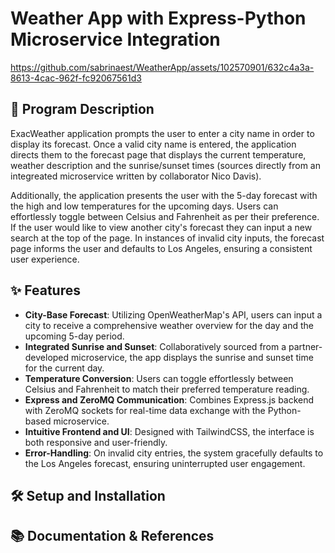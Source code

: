 # Weather App with Express-Python Microservice Integration

https://github.com/sabrinaest/WeatherApp/assets/102570901/632c4a3a-8613-4cac-962f-fc92067561d3

## 📝 Program Description

ExacWeather application prompts the user to enter a city name in order to display its forecast. Once a valid city name is entered, the application directs them to the forecast page that displays the current temperature, weather description and the sunrise/sunset times (sources directly from an integreated microservice written by collaborator Nico Davis). 

Additionally, the application presents the user with the 5-day forecast with the high and low temperatures for the upcoming days. Users can effortlessly toggle between Celsius and Fahrenheit as per their preference. If the user would like to view another city's forecast they can input a new search at the top of the page. In instances of invalid city inputs, the forecast page informs the user and defaults to Los Angeles, ensuring a consistent user experience. 

## ✨ Features

* **City-Base Forecast**: Utilizing OpenWeatherMap's API, users can input a city to receive a comprehensive weather overview for the day and the upcoming 5-day period.
* **Integrated Sunrise and Sunset**: Collaboratively sourced from a partner-developed microservice, the app displays the sunrise and sunset time for the current day.
* **Temperature Conversion**: Users can toggle effortlessly between Celsius and Fahrenheit to match their preferred temperature reading.
* **Express and ZeroMQ Communication**: Combines Express.js backend with ZeroMQ sockets for real-time data exchange with the Python-based microservice.
* **Intuitive Frontend and UI**: Designed with TailwindCSS, the interface is both responsive and user-friendly. 
* **Error-Handling**: On invalid city entries, the system gracefully defaults to the Los Angeles forecast, ensuring uninterrupted user engagement.

## 🛠️ Setup and Installation

## 📚 Documentation & References

